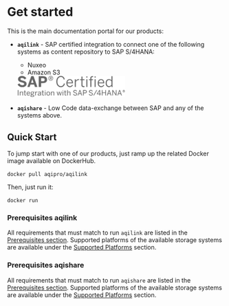 # Get started
This is the main documentation portal for our products:
* **`aqilink`** - SAP certified integration to connect one of the following systems as content repository to SAP S/4HANA:
   * Nuxeo
   * Amazon S3


   <img src="_media/logo_sap_certified.png" width="250"/>


* **`aqishare`** - Low Code data-exchange between SAP and any of the systems above.


## Quick Start
To jump start with one of our products, just ramp up the related Docker image available on DockerHub. 

```
docker pull aqipro/aqilink
``` 

Then, just run it:

``` 
docker run
```


### Prerequisites aqilink
All requirements that must match to run `aqilink` are listed in the [Prerequisites section](/aqilink/readme.md#prerequisites). Supported platforms of the available storage systems are available under the [Supported Platforms](/aqilink/readme.md#supported-platforms) section.


### Prerequisites aqishare

All requirements that must match to run `aqishare` are listed in the [Prerequisites section](/aqishare/readme.md#prerequisites). Supported platforms of the available storage systems are available under the [Supported Platforms](/aqishare/readme.md#supported-platforms) section.